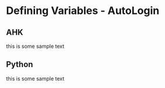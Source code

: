 # Defining Variables - AutoLogin


## AHK
this is some sample text


## Python
this is some sample text

